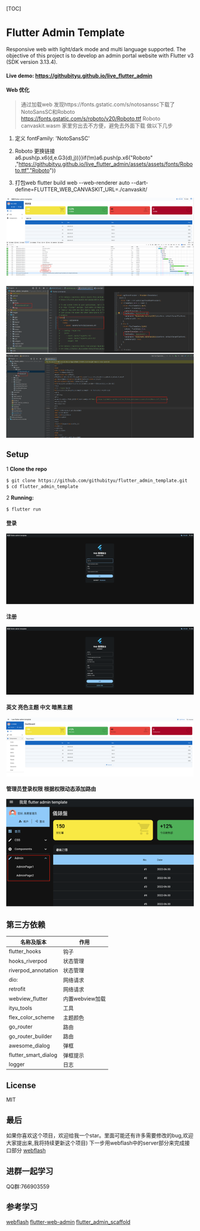 [TOC]

# Flutter Admin Template

Responsive web with light/dark mode and multi language supported. The objective of this project is
to develop an admin portal website with Flutter v3 (SDK version 3.13.4).

#### Live demo: https://githubityu.github.io/live_flutter_admin

#### Web 优化

> 通过加载web 发现https://fonts.gstatic.com/s/notosanssc下载了NotoSansSC和Roboto
> https://fonts.gstatic.com/s/roboto/v20/Roboto.ttf  Roboto
> canvaskit.wasm
> 家里穷出去不方便，避免去外面下载 做以下几步

1. 定义 fontFamily: 'NotoSansSC' 
2. Roboto 更换链接 a6.push(p.x6(d,e.G3(d),j))}}if(!m)a6.push(p.x6("Roboto"
   ,"https://githubityu.github.io/live_flutter_admin/assets/assets/fonts/Roboto.ttf","Roboto"))
   
3. 打包web flutter build web --web-renderer auto
   --dart-define=FLUTTER_WEB_CANVASKIT_URL=./canvaskit/

![IMG_06](https://github.com/githubityu/flutter_admin_template/blob/main/images/optimize.jpg)
![IMG_07](https://github.com/githubityu/flutter_admin_template/blob/main/images/NotoSansSC.jpg)
![IMG_08](https://github.com/githubityu/flutter_admin_template/blob/main/images/Roboto.jpg)

## Setup

1 **Clone the repo**

```
$ git clone https://github.com/githubityu/flutter_admin_template.git
$ cd flutter_admin_template
```

2 **Running:**

```
$ flutter run
```

#### 登录

![IMG_01](https://github.com/githubityu/flutter_admin_template/blob/main/images/%E7%99%BB%E5%BD%95.jpg)

#### 注册

![IMG_02](https://github.com/githubityu/flutter_admin_template/blob/main/images/%E6%B3%A8%E5%86%8C.jpg)

#### 英文 亮色主题 中文 暗黑主题

![IMG_03](https://github.com/githubityu/flutter_admin_template/blob/main/images/%E6%99%AE%E9%80%9A%E7%94%A8%E6%88%B7%E7%99%BB%E9%99%86.jpg)

#### 管理员登录权限 根据权限动态添加路由

![IMG_05](https://github.com/githubityu/flutter_admin_template/blob/main/images/%E7%AE%A1%E7%90%86%E5%91%98%E6%9D%83%E9%99%90.jpg)

## 第三方依赖

| 名称及版本                | 作用          |
|----------------------|-------------|
| flutter_hooks        | 钩子          |
| hooks_riverpod       | 状态管理        |
| riverpod_annotation  | 状态管理        |
| dio:                 | 网络请求        |
| retrofit             | 网络请求        |
| webview_flutter      | 内置webview加载 |
| ityu_tools           | 工具          |
| flex_color_scheme    | 主题颜色        |
| go_router            | 路由          |
| go_router_builder    | 路由          |
| awesome_dialog       | 弹框          |
| flutter_smart_dialog | 弹框提示        |
| logger               | 日志          |

## License

MIT

## 最后

如果你喜欢这个项目，欢迎给我一个star。里面可能还有许多需要修改的bug,欢迎大家提出来,我将持续更新这个项目)
下一步用webflash中的server部分来完成接口部分
[webflash](https://github.com/enilu/web-flash)

## 进群一起学习

QQ群:766903559

## 参考学习
[webflash](https://github.com/enilu/web-flash)
[flutter-web-admin](https://github.com/kleong153/flutter-web-admin)
[flutter_admin_scaffold](https://github.com/keyber-inc/flutter_admin_scaffold)
